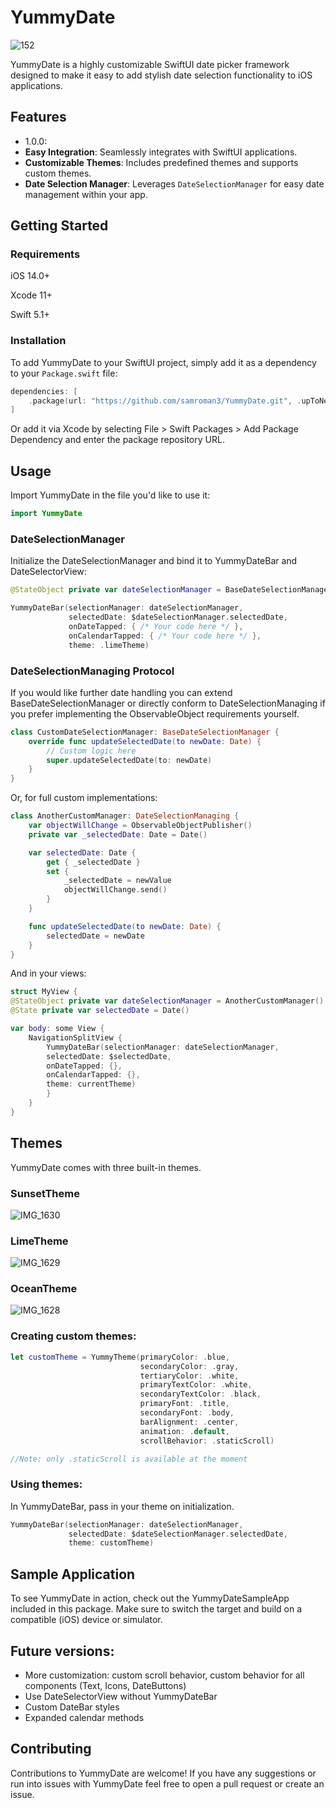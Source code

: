 # YummyDate

![152](https://github.com/samroman3/YummyDate/assets/52180475/60ed708e-6cb1-47ae-8ef8-3585ea7f6ec2)


YummyDate is a highly customizable SwiftUI date picker framework designed to make it easy to add stylish date selection functionality to iOS applications.

## Features
- 1.0.0:
- **Easy Integration**: Seamlessly integrates with SwiftUI applications.
- **Customizable Themes**: Includes predefined themes and supports custom themes.
- **Date Selection Manager**: Leverages `DateSelectionManager` for easy date management within your app.

## Getting Started
### Requirements
iOS 14.0+

Xcode 11+

Swift 5.1+

### Installation

To add YummyDate to your SwiftUI project, simply add it as a dependency to your `Package.swift` file:

```swift
dependencies: [
    .package(url: "https://github.com/samroman3/YummyDate.git", .upToNextMajor(from: "1.0.0"))
]
```

Or add it via Xcode by selecting File > Swift Packages > Add Package Dependency and enter the package repository URL.

## Usage

Import YummyDate in the file you'd like to use it:
```swift
import YummyDate
```

### DateSelectionManager

Initialize the DateSelectionManager and bind it to YummyDateBar and DateSelectorView:
```swift
@StateObject private var dateSelectionManager = BaseDateSelectionManager()

YummyDateBar(selectionManager: dateSelectionManager,
             selectedDate: $dateSelectionManager.selectedDate,
             onDateTapped: { /* Your code here */ },
             onCalendarTapped: { /* Your code here */ },
             theme: .limeTheme)
```
### DateSelectionManaging Protocol

If you would like further date handling you can extend BaseDateSelectionManager or directly conform to DateSelectionManaging if you prefer implementing the ObservableObject requirements yourself.

```swift
class CustomDateSelectionManager: BaseDateSelectionManager {
    override func updateSelectedDate(to newDate: Date) {
        // Custom logic here
        super.updateSelectedDate(to: newDate)
    }
}
```
Or, for full custom implementations:

```swift
class AnotherCustomManager: DateSelectionManaging {
    var objectWillChange = ObservableObjectPublisher()
    private var _selectedDate: Date = Date()

    var selectedDate: Date {
        get { _selectedDate }
        set {
            _selectedDate = newValue
            objectWillChange.send()
        }
    }

    func updateSelectedDate(to newDate: Date) {
        selectedDate = newDate
    }
}
```

And in your views:

```swift
struct MyView {
@StateObject private var dateSelectionManager = AnotherCustomManager()
@State private var selectedDate = Date()

var body: some View {
    NavigationSplitView {
        YummyDateBar(selectionManager: dateSelectionManager,
        selectedDate: $selectedDate,
        onDateTapped: {},
        onCalendarTapped: {},
        theme: currentTheme)
        }
    }
}
```
## Themes
YummyDate comes with three built-in themes.

### SunsetTheme
![IMG_1630](https://github.com/samroman3/YummyDate/assets/52180475/ee392355-65f9-4a0d-a941-c45684322609)

### LimeTheme

![IMG_1629](https://github.com/samroman3/YummyDate/assets/52180475/0d82cef8-6eba-40e1-90ef-a2ac9bf852de) 

### OceanTheme

![IMG_1628](https://github.com/samroman3/YummyDate/assets/52180475/abdc9027-371f-4d58-af22-221c4bb6ee36)

### Creating custom themes:

```swift
let customTheme = YummyTheme(primaryColor: .blue,
                             secondaryColor: .gray,
                             tertiaryColor: .white,
                             primaryTextColor: .white,
                             secondaryTextColor: .black,
                             primaryFont: .title,
                             secondaryFont: .body,
                             barAlignment: .center,
                             animation: .default,
                             scrollBehavior: .staticScroll)

//Note: only .staticScroll is available at the moment
```

### Using themes:
In YummyDateBar, pass in your theme on initialization.
```swift
YummyDateBar(selectionManager: dateSelectionManager,
             selectedDate: $dateSelectionManager.selectedDate,
             theme: customTheme)
```

## Sample Application

To see YummyDate in action, check out the YummyDateSampleApp included in this package.
Make sure to switch the target and build on a compatible (iOS) device or simulator.

## Future versions:
- More customization: custom scroll behavior, custom behavior for all components (Text, Icons, DateButtons)
- Use DateSelectorView without YummyDateBar
- Custom DateBar styles
- Expanded calendar methods

## Contributing

Contributions to YummyDate are welcome! If you have any suggestions or run into issues with YummyDate feel free to open a pull request or create an issue. 
